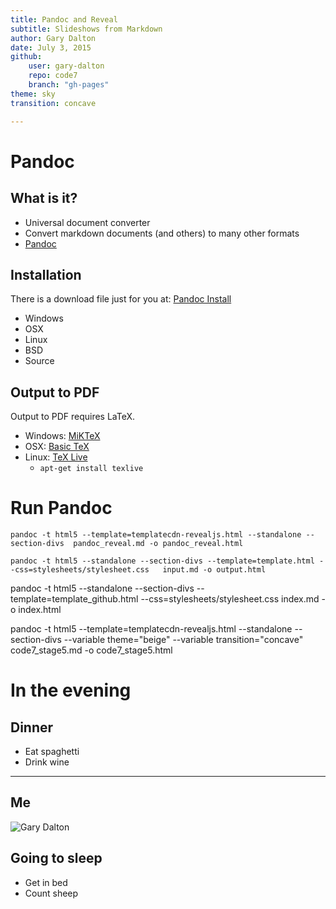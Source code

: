 ```yaml
---
title: Pandoc and Reveal
subtitle: Slideshows from Markdown
author: Gary Dalton
date: July 3, 2015
github:
    user: gary-dalton
    repo: code7
    branch: "gh-pages"
theme: sky
transition: concave

---
```


# Pandoc

## What is it?

- Universal document converter
- Convert markdown documents (and others) to many other formats
- [Pandoc](http://pandoc.org/)

## Installation

There is a download file just for you at:
[Pandoc Install](http://pandoc.org/installing.html)

- Windows
- OSX
- Linux
- BSD
- Source

## Output to PDF
Output to PDF requires LaTeX.

- Windows: [MiKTeX](http://miktex.org/download)
- OSX: [Basic TeX](http://www.tug.org/mactex/morepackages.html)
- Linux: [TeX Live](http://www.tug.org/texlive/)
    - `apt-get install texlive`

# Run Pandoc

`pandoc -t html5 --template=templatecdn-revealjs.html --standalone --section-divs  pandoc_reveal.md -o pandoc_reveal.html`

`pandoc -t html5 --standalone --section-divs --template=template.html --css=stylesheets/stylesheet.css   input.md -o output.html`

pandoc -t html5 --standalone --section-divs --template=template_github.html --css=stylesheets/stylesheet.css   index.md -o index.html

pandoc -t html5 --template=templatecdn-revealjs.html --standalone --section-divs --variable theme="beige" --variable transition="concave" code7_stage5.md -o code7_stage5.html

# In the evening

## Dinner

- Eat spaghetti
- Drink wine

------------------
## Me
![Gary Dalton](https://fbcdn-profile-a.akamaihd.net/hprofile-ak-xfa1/v/t1.0-1/c141.41.517.517/s160x160/405574_10200638271711285_451453026_n.jpg?oh=dffa9f39bd97ecda2fe3e72cc380e74c&oe=561D0596&__gda__=1446282714_cd33706f6c028055f2251032b4e4ba2c)

## Going to sleep

- Get in bed
- Count sheep
